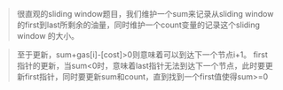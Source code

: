 >   很直观的sliding window题目，我们维护一个sum来记录从sliding window的first到last所剩余的油量，同时维护一个count变量的记录这个sliding window
的大小。

>   至于更新，sum+gas[i]-[cost]>0则意味着可以到达下一个节点i+1。
>   first指针的更新，当sum<0时，意味着last指针无法到达下一个节点，此时要更新first指针，同时要更新sum和count，直到找到一个first值使得sum>=0
